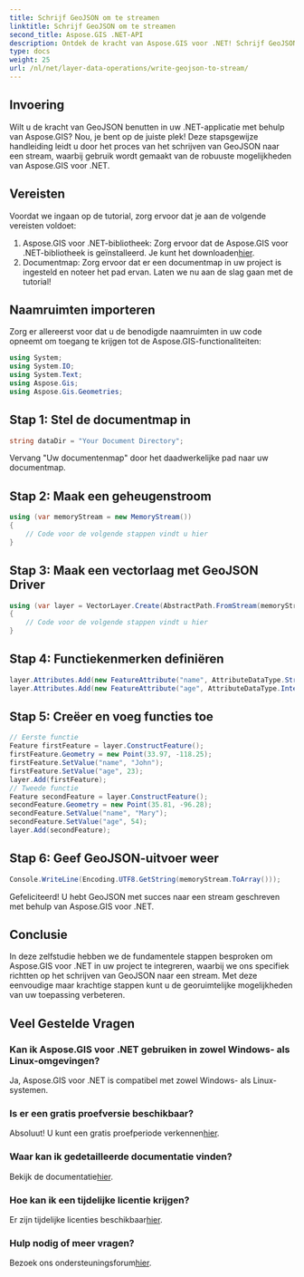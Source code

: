 ```yaml
---
title: Schrijf GeoJSON om te streamen
linktitle: Schrijf GeoJSON om te streamen
second_title: Aspose.GIS .NET-API
description: Ontdek de kracht van Aspose.GIS voor .NET! Schrijf GeoJSON om moeiteloos te streamen. Download nu voor naadloze georuimtelijke integratie.
type: docs
weight: 25
url: /nl/net/layer-data-operations/write-geojson-to-stream/
---
```

## Invoering
Wilt u de kracht van GeoJSON benutten in uw .NET-applicatie met behulp van Aspose.GIS? Nou, je bent op de juiste plek! Deze stapsgewijze handleiding leidt u door het proces van het schrijven van GeoJSON naar een stream, waarbij gebruik wordt gemaakt van de robuuste mogelijkheden van Aspose.GIS voor .NET.
## Vereisten
Voordat we ingaan op de tutorial, zorg ervoor dat je aan de volgende vereisten voldoet:
1. Aspose.GIS voor .NET-bibliotheek: Zorg ervoor dat de Aspose.GIS voor .NET-bibliotheek is geïnstalleerd. Je kunt het downloaden[hier](https://releases.aspose.com/gis/net/).
2. Documentmap: Zorg ervoor dat er een documentmap in uw project is ingesteld en noteer het pad ervan.
Laten we nu aan de slag gaan met de tutorial!
## Naamruimten importeren
Zorg er allereerst voor dat u de benodigde naamruimten in uw code opneemt om toegang te krijgen tot de Aspose.GIS-functionaliteiten:
```csharp
using System;
using System.IO;
using System.Text;
using Aspose.Gis;
using Aspose.Gis.Geometries;
```
## Stap 1: Stel de documentmap in
```csharp
string dataDir = "Your Document Directory";
```
Vervang "Uw documentenmap" door het daadwerkelijke pad naar uw documentmap.
## Stap 2: Maak een geheugenstroom
```csharp
using (var memoryStream = new MemoryStream())
{
    // Code voor de volgende stappen vindt u hier
}
```
## Stap 3: Maak een vectorlaag met GeoJSON Driver
```csharp
using (var layer = VectorLayer.Create(AbstractPath.FromStream(memoryStream), Drivers.GeoJson))
{
    // Code voor de volgende stappen vindt u hier
}
```
## Stap 4: Functiekenmerken definiëren
```csharp
layer.Attributes.Add(new FeatureAttribute("name", AttributeDataType.String));
layer.Attributes.Add(new FeatureAttribute("age", AttributeDataType.Integer));
```
## Stap 5: Creëer en voeg functies toe
```csharp
// Eerste functie
Feature firstFeature = layer.ConstructFeature();
firstFeature.Geometry = new Point(33.97, -118.25);
firstFeature.SetValue("name", "John");
firstFeature.SetValue("age", 23);
layer.Add(firstFeature);
// Tweede functie
Feature secondFeature = layer.ConstructFeature();
secondFeature.Geometry = new Point(35.81, -96.28);
secondFeature.SetValue("name", "Mary");
secondFeature.SetValue("age", 54);
layer.Add(secondFeature);
```
## Stap 6: Geef GeoJSON-uitvoer weer
```csharp
Console.WriteLine(Encoding.UTF8.GetString(memoryStream.ToArray()));
```
Gefeliciteerd! U hebt GeoJSON met succes naar een stream geschreven met behulp van Aspose.GIS voor .NET.
## Conclusie
In deze zelfstudie hebben we de fundamentele stappen besproken om Aspose.GIS voor .NET in uw project te integreren, waarbij we ons specifiek richtten op het schrijven van GeoJSON naar een stream. Met deze eenvoudige maar krachtige stappen kunt u de georuimtelijke mogelijkheden van uw toepassing verbeteren.
## Veel Gestelde Vragen
### Kan ik Aspose.GIS voor .NET gebruiken in zowel Windows- als Linux-omgevingen?
Ja, Aspose.GIS voor .NET is compatibel met zowel Windows- als Linux-systemen.
### Is er een gratis proefversie beschikbaar?
 Absoluut! U kunt een gratis proefperiode verkennen[hier](https://releases.aspose.com/).
### Waar kan ik gedetailleerde documentatie vinden?
 Bekijk de documentatie[hier](https://reference.aspose.com/gis/net/).
### Hoe kan ik een tijdelijke licentie krijgen?
 Er zijn tijdelijke licenties beschikbaar[hier](https://purchase.aspose.com/temporary-license/).
### Hulp nodig of meer vragen?
 Bezoek ons ondersteuningsforum[hier](https://forum.aspose.com/c/gis/33).